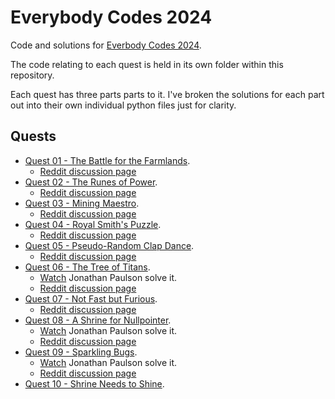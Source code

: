 # Everybody Codes 2024

Code and solutions for [Everbody Codes 2024](https://everybody.codes/event/2024/quests).

The code relating to each quest is held in its own folder within this repository.

Each quest has three parts parts to it. I've broken the solutions for each part out into their own individual python files just for clarity.

## Quests

  * [Quest 01 - The Battle for the Farmlands](./quest_01/README.md).
    * [Reddit discussion page](https://www.reddit.com/r/everybodycodes/comments/1gjro4x/2024_q1_solution_spotlight/)
  * [Quest 02 - The Runes of Power](./quest_02/README.md).
    * [Reddit discussion page](https://www.reddit.com/r/everybodycodes/comments/1gkkae5/2024_q2_solution_spotlight/)
  * [Quest 03 - Mining Maestro](./quest_03/README.md).
    * [Reddit discussion page](https://www.reddit.com/r/everybodycodes/comments/1gld7e3/2024_q3_solution_spotlight/)
  * [Quest 04 - Royal Smith's Puzzle](./quest_04/README.md).
    * [Reddit discussion page](https://www.reddit.com/r/everybodycodes/comments/1gm4sic/2024_q4_solution_spotlight/)
  * [Quest 05 - Pseudo-Random Clap Dance](./quest_05/README.md).
    * [Reddit discussion page](https://www.reddit.com/r/everybodycodes/comments/1gmwffb/2024_q5_solution_spotlight/)
  * [Quest 06 - The Tree of Titans](./quest_06/README.md).
    * [Watch](https://www.youtube.com/watch?v=UxwXRKFDNM8) Jonathan Paulson solve it.
    * [Reddit discussion page](https://www.reddit.com/r/everybodycodes/comments/1gp5zc5/2024_q6_solution_spotlight/)
  * [Quest 07 - Not Fast but Furious](./quest_07/README.md).
    * [Reddit discussion page](https://www.reddit.com/r/everybodycodes/comments/1gpylzn/2024_q7_solution_spotlight/)
  * [Quest 08 - A Shrine for Nullpointer](./quest_08/README.md).
    * [Watch](https://www.youtube.com/watch?v=pAt4ZhlYFHI) Jonathan Paulson solve it.
    * [Reddit discussion page](https://www.reddit.com/r/everybodycodes/comments/1gqq8ub/2024_q8_solution_spotlight/)
  * [Quest 09 - Sparkling Bugs](./quest_09/README.md).
    * [Watch](https://www.youtube.com/watch?v=mmXdd5mhsZ4) Jonathan Paulson solve it.
    * [Reddit discussion page](https://www.reddit.com/r/everybodycodes/comments/1grhw2u/2024_q9_solution_spotlight/)
  * [Quest 10 - Shrine Needs to Shine](./quest_10/README.md).